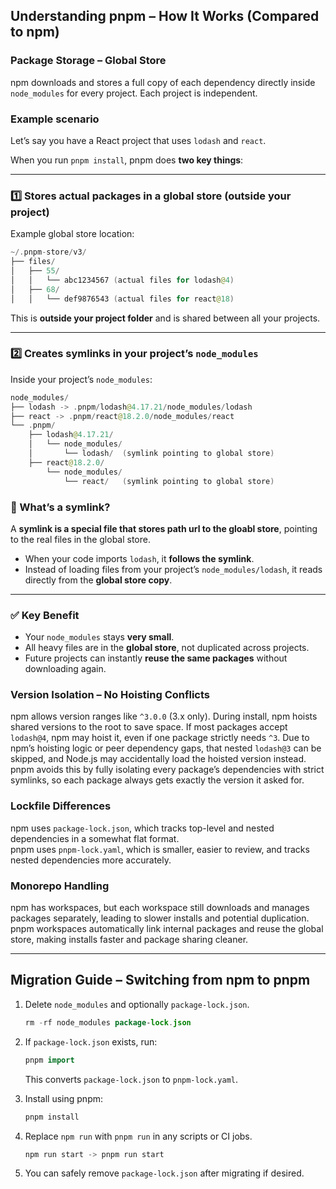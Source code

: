 
## Understanding pnpm – How It Works (Compared to npm)

### Package Storage – Global Store  
npm downloads and stores a full copy of each dependency directly inside `node_modules` for every project. Each project is independent.  

### Example scenario  
Let’s say you have a React project that uses `lodash` and `react`.

When you run `pnpm install`, pnpm does **two key things**:

---

### 1️⃣ Stores actual packages in a **global store** (outside your project)

Example global store location:

```kotlin
~/.pnpm-store/v3/
├── files/
│   ├── 55/
│   │   └── abc1234567 (actual files for lodash@4)
│   ├── 68/
│   │   └── def9876543 (actual files for react@18)
```

This is **outside your project folder** and is shared between all your projects.

---

### 2️⃣ Creates symlinks in your project’s `node_modules`

Inside your project’s `node_modules`:

```kotlin
node_modules/
├── lodash -> .pnpm/lodash@4.17.21/node_modules/lodash
├── react -> .pnpm/react@18.2.0/node_modules/react
└── .pnpm/
    ├── lodash@4.17.21/
    │   └── node_modules/
    │       └── lodash/  (symlink pointing to global store)
    ├── react@18.2.0/
        └── node_modules/
            └── react/   (symlink pointing to global store)
```

### 🔗 What’s a symlink?
A **symlink is a special file that stores path url to the gloabl store**, pointing to the real files in the global store.

- When your code imports `lodash`, it **follows the symlink**.
- Instead of loading files from your project’s `node_modules/lodash`, it reads directly from the **global store copy**.

---

### ✅ Key Benefit
- Your `node_modules` stays **very small**.
- All heavy files are in the **global store**, not duplicated across projects.
- Future projects can instantly **reuse the same packages** without downloading again.

### Version Isolation – No Hoisting Conflicts  

npm allows version ranges like `^3.0.0` (3.x only). During install, npm hoists shared versions to the root to save space. If most packages accept `lodash@4`, npm may hoist it, even if one package strictly needs `^3`. Due to npm’s hoisting logic or peer dependency gaps, that nested `lodash@3` can be skipped, and Node.js may accidentally load the hoisted version instead. pnpm avoids this by fully isolating every package’s dependencies with strict symlinks, so each package always gets exactly the version it asked for.

### Lockfile Differences  
npm uses `package-lock.json`, which tracks top-level and nested dependencies in a somewhat flat format.  
pnpm uses `pnpm-lock.yaml`, which is smaller, easier to review, and tracks nested dependencies more accurately.

### Monorepo Handling  
npm has workspaces, but each workspace still downloads and manages packages separately, leading to slower installs and potential duplication.  
pnpm workspaces automatically link internal packages and reuse the global store, making installs faster and package sharing cleaner.

---

## Migration Guide – Switching from npm to pnpm

1. Delete `node_modules` and optionally `package-lock.json`.
    ```kotlin
    rm -rf node_modules package-lock.json
    ```

2. If `package-lock.json` exists, run:
    ```kotlin
    pnpm import
    ```
    This converts `package-lock.json` to `pnpm-lock.yaml`.

3. Install using pnpm:
    ```kotlin
    pnpm install
    ```

4. Replace `npm run` with `pnpm run` in any scripts or CI jobs.
    ```kotlin
    npm run start -> pnpm run start
    ```

5. You can safely remove `package-lock.json` after migrating if desired.
